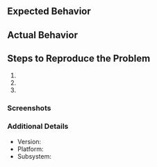 ## Expected Behavior

## Actual Behavior

## Steps to Reproduce the Problem

1.
1.
1.

### Screenshots

### Additional Details

- Version:
- Platform:
- Subsystem:
